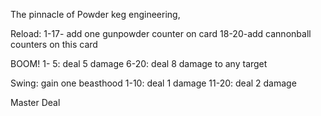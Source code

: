 
The pinnacle of Powder keg engineering, 

Reload: 
1-17- add one gunpowder counter on card
18-20-add cannonball counters on this card

BOOM! 
1- 5: deal 5 damage 
6-20: deal 8 damage to any target

Swing:
gain one beasthood 
1-10: deal 1 damage
11-20: deal 2 damage

Master 
Deal
